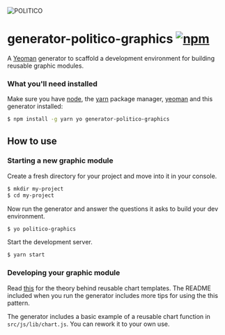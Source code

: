 ![POLITICO](https://rawgithub.com/The-Politico/src/master/images/logo/badge.png)

# generator-politico-graphics [![npm](https://img.shields.io/npm/v/generator-politico-graphics.svg)](https://www.npmjs.com/package/generator-politico-graphics)

A [Yeoman](http://yeoman.io) generator to scaffold a development environment for building reusable graphic modules.

### What you'll need installed

Make sure you have [node](https://docs.npmjs.com/getting-started/installing-node), the [yarn](https://yarnpkg.com/en/docs/install) package manager, [yeoman](http://yeoman.io/) and this generator installed:

```bash
$ npm install -g yarn yo generator-politico-graphics
```

## How to use

### Starting a new graphic module

Create a fresh directory for your project and move into it in your console.

```bash
$ mkdir my-project
$ cd my-project
```

Now run the generator and answer the questions it asks to build your dev environment.

```bash
$ yo politico-graphics
```

Start the development server.

```bash
$ yarn start
```

### Developing your graphic module

Read [this](https://bost.ocks.org/mike/chart/) for the theory behind reusable chart templates. The README included when you run the generator includes more tips for using the this pattern.

The generator includes a basic example of a reusable chart function in `src/js/lib/chart.js`. You can rework it to your own use.
